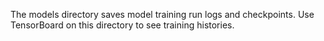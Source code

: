 The models directory saves model training run logs and checkpoints.
Use TensorBoard on this directory to see training histories.